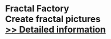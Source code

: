 # Fractal Factory<br />Create fractal pictures<br />[>> Detailed information](https://secure.shareit.com/shareit/product.html?productid=300060516&affiliateid=200057808)